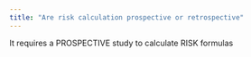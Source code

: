 ```yaml
---
title: "Are risk calculation prospective or retrospective"
---
```

It requires a PROSPECTIVE study to calculate RISK formulas

